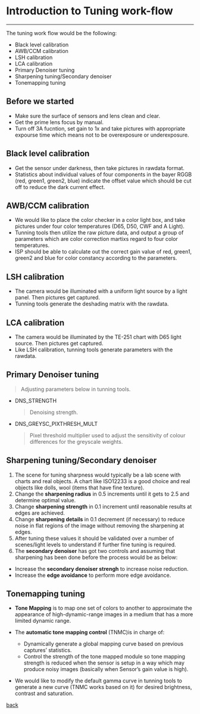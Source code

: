 # Introduction to Tuning work-flow

---

The tuning work flow would be the following:

- Black level calibration
- AWB/CCM calibration
- LSH calibration
- LCA calibration
- Primary Denoiser tuning
- Sharpening tuning/Secondary denoiser
- Tonemapping tuning

## Before we started

- Make sure the surface of sensors and lens clean and clear.
- Get the prime lens focus by manual.
- Turn off 3A fucntion, set gain to 1x and take pictures with appropriate expourse time which means not to be overexposure or underexposure.

## Black level calibration

- Get the sensor under darkness, then take pictures in rawdata format.
- Statistics about individual values of four components in the bayer RGGB (red, green1, green2, blue) indicate the offset value which should be cut off to reduce the dark current effect.

## AWB/CCM calibration

- We would like to place the color checker in a color light box, and take pictures under four color temperatures (D65, D50, CWF and A Light).
- Tunning tools then utilize the raw picture data, and output a group of parameters which are color correction martixs regard to four color temperatures.
- ISP should be able to calculate out the correct gain value of red, green1, green2 and blue for color constancy according to the parameters.

## LSH calibration

- The camera would be illuminated with a uniform light source by a light panel. Then pictures get captured.
- Tunning tools generate the deshading matrix with the rawdata.

## LCA calibration

-  The camera would be illuminated by the TE-251 chart with D65 light source. Then pictures get captured.
-  Like LSH calibration, tunning tools generate parameters with the rawdata.

## Primary Denoiser tuning
   > Adjusting parameters below in tunning tools.

- DNS_STRENGTH 
  > Denoising strength.

- DNS_GREYSC_PIXTHRESH_MULT 
  > Pixel threshold multiplier used to adjust the sensitivity of colour differences for the greyscale weights. 

## Sharpening tuning/Secondary denoiser

1. The scene for tuning sharpness would typically be a lab scene with charts and real objects. A chart like ISO12233 is a good choice and real objects like dolls, wool (items that have fine texture).
2. Change the **sharpening radius** in 0.5 increments until it gets to 2.5 and determine optimal value.
3. Change **sharpening strength** in 0.1 increment until reasonable results at edges are achieved.
4. Change **sharpening details** in 0.1 decrement (if necessary) to reduce noise in flat regions of the image without removing the sharpening at edges. 
5. After tuning these values it should be validated over a number of scenes/light levels to understand if further fine tuning is required.
6. The **secondary denoiser** has got two controls and assuming that sharpening has been done before the process would be as below:
- Increase the **secondary denoiser strengh** to increase noise reduction.
- Increase the **edge avoidance** to perform more edge avoidance.

## Tonemapping tuning

- **Tone Mapping** is to map one set of colors to another to approximate the appearance of high-dynamic-range images in a medium that has a more limited dynamic range. 

- The **automatic tone mapping control**  (TNMC)is in charge of:
  - Dynamically generate a global mapping curve based on previous captures’ statistics.
  - Control the strength of the tone mapped module so tone mapping strength is reduced when the sensor is setup in a way which may produce noisy images (basically when Sensor’s gain value is high).

- We would like to modify the default gamma curve in tunning tools to generate a new curve (TNMC works based on it) for desired brightness, contrast and saturation.

[back](./)
